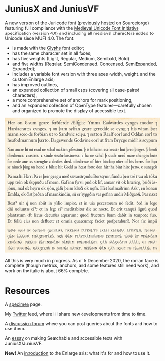 # JuniusX and JuniusVF

A new version of the Junicode font (previously hosted on Sourceforge) featuring full compliance with
the [Medieval Unicode Font Initiative](https://skaldic.abdn.ac.uk/m.php?p=mufi) specification (version 4.0) and including all medieval characters
added to Unicode since MUFI 4.0. The font:

- is made with the [Glyphs](https://glyphsapp.com/) font editor;
- has the same character set in all faces;
- has five weights (Light, Regular, Medium, Semibold, Bold)
- and five widths (Regular, SemiCondensed, Condensed, SemiExpanded, Expanded);
- includes a variable font version with three axes (width, weight, and the custom Enlarge axis;
- has improved outlines,
- an expanded collection of small caps (covering all case-paired characters),
- a more comprehensive set of anchors for mark positioning,
- and an expanded collection of OpenType features—carefully chosen and organized to promote
the display of accessible text.

![Sample Image](sample-image.jpg)

All this is very much in progress. As of 5 December 2020, the roman face is complete (though metrics, anchors, and some
features still need work), and work on the italic is about 66% complete.

# Resources

A [specimen](https://psb1558.github.io/Junicode-New/) page.

My [Twitter](https://twitter.com/InPbaker) feed, where I'll share new developments from time to time.

A [discussion forum](https://github.com/psb1558/Junicode-New/discussions) where you can post queries about the fonts and how to use them.

An [essay](https://psb1558.github.io/Junicode-New/Searchability.html) on making Searchable and accessible texts with JuniusX/JuniusVF.

**New!** An [introduction](https://psb1558.github.io/Junicode-New/EnlargedAxis.html) to the Enlarge axis: what it's for and how to use it.



